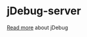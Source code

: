 # jDebug-server

[Read more](https://github.com/jasperjs/jasper-application/wiki/jDebug) about jDebug